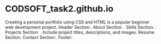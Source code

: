 # CODSOFT_task2.github.io
Creating a personal portfolio using CSS and HTML is a popular beginner web development  project.  Header Section:. About Section: . Skills Section: .  Projects Section: .  Include project titles, descriptions, and images.  Resume Section:  Contact Section:.  Footer: 
